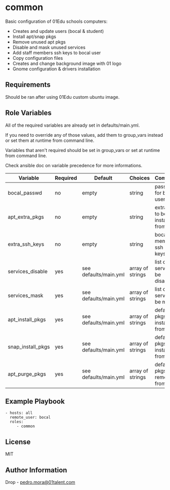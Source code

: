 common
=========

Basic configuration of 01Edu schools computers:

- Creates and update users (bocal & student)
- Install apt/snap pkgs
- Remove unused apt pkgs
- Disable and mask unused services 
- Add staff members ssh keys to bocal user
- Copy configuration files 
- Creates and change background image with 01 logo
- Gnome configuration & drivers installation

Requirements
------------

Should be ran after using 01Edu custom ubuntu image.

Role Variables
--------------

All of the required variables are already set in defaults/main.yml.

If you need to override any of those values, add them to group\_vars instead or set them at runtime from command line.   

Variables that aren't required should be set in group\_vars or set at runtime from command line.

Check ansible doc on variable precedence for more informations.


| Variable                | Required | Default                      | Choices                   | Comments                                 |
|-------------------------|----------|------------------------------|---------------------------|------------------------------------------|
| bocal\_passwd           | no       | empty                        | string                    | password for bocal user                  |
| apt\_extra\_pkgs        | no       | empty                        | string                    | extra pkgs to be installed from apt      |
| extra\_ssh\_keys        | no       | empty                        | string                    | bocal members ssh public keys            |
| services\_disable       | yes      | see defaults/main.yml        | array of strings          | list of services to be disabled          |
| services\_mask          | yes      | see defaults/main.yml        | array of strings          | list of services to be masked            |
| apt\_install\_pkgs      | yes      | see defaults/main.yml        | array of strings          | default pkgs to be installed from apt    |
| snap\_install\_pkgs     | yes      | see defaults/main.yml        | array of strings          | default pkgs to be installed from snap   |
| apt\_purge\_pkgs        | yes      | see defaults/main.yml        | array of strings          | default pkgs to be removed from apt      |


Example Playbook
----------------

    - hosts: all
      remote_user: bocal
      roles:
         - common

License
-------

MIT

Author Information
------------------

Drop - pedro.mora@01talent.com
